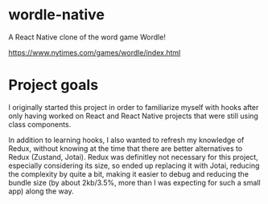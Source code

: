 # wordle-native

A React Native clone of the word game Wordle!

https://www.nytimes.com/games/wordle/index.html

# Project goals

I originally started this project in order to familiarize myself with hooks after only having worked on React and React Native projects that were still using class components.

In addition to learning hooks, I also wanted to refresh my knowledge of Redux, without knowing at the time that there are better alternatives to Redux (Zustand, Jotai). Redux was definitley not necessary for this project, especially considering its size, so ended up replacing it with Jotai, reducing the complexity by quite a bit, making it easier to debug and reducing the bundle size (by about 2kb/3.5%, more than I was expecting for such a small app) along the way.


